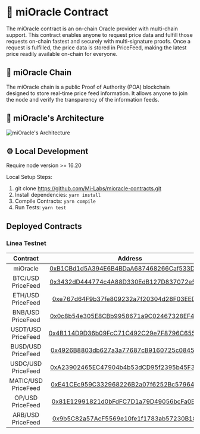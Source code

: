 # 📜 miOracle Contract
The miOracle contract is an on-chain Oracle provider with multi-chain support.
This contract enables anyone to request price data and fulfill those requests on-chain fastest and securely with multi-signature proofs. Once a request is fulfilled, the price data is stored in PriceFeed, making the latest price readily available on-chain for everyone.

## 🔮 miOracle Chain
The miOracle chain is a public Proof of Authority (POA) blockchain designed to store real-time price feed information. It allows anyone to join the node and verify the transparency of the information feeds.

## 💭 miOracle's Architecture
![miOracle's Architecture](https://github.com/Mi-Labs/mioracle-contracts/blob/main/docs/architecture.png)

##  ⚙️ Local Development
Require node version >= 16.20

Local Setup Steps:
1. git clone https://github.com/Mi-Labs/mioracle-contracts.git
1. Install dependencies: `yarn install` 
1. Compile Contracts: `yarn compile`
1. Run Tests: `yarn test`

## Deployed Contracts

### Linea Testnet
|Contract       | Address                                                                                                            |
|:-------------:|:-------------------------------------------------------------------------------------------------------------------:|
|miOracle            |[0xB1CBd1d5A394E6B4BDaA687468266Caf533D9035](https://goerli.lineascan.build/address/0xB1CBd1d5A394E6B4BDaA687468266Caf533D9035)|
|BTC/USD PriceFeed            |[0x3432dD444774c4A88D330EdB127D837072e5cc9e](https://goerli.lineascan.build/address/0x3432dD444774c4A88D330EdB127D837072e5cc9e)|
|ETH/USD PriceFeed            |[0xe767d64F9b37fe809232a7f20304d28F03EED2B1](https://goerli.lineascan.build/address/0xe767d64F9b37fe809232a7f20304d28F03EED2B1)|
|BNB/USD PriceFeed            |[0x0c8b54e305E8CBb9958671a9C02467328EF4c95C](https://goerli.lineascan.build/address/0x0c8b54e305E8CBb9958671a9C02467328EF4c95C)|
|USDT/USD PriceFeed            |[0x4B114D9D36b09FcC71C492C29e7F8796C655A08d](https://goerli.lineascan.build/address/0x4B114D9D36b09FcC71C492C29e7F8796C655A08d)|
|BUSD/USD PriceFeed            |[0x4926B8803db627a3a77687cB9160725c0845Aabb](https://goerli.lineascan.build/address/0x4926B8803db627a3a77687cB9160725c0845Aabb)|
|USDC/USD PriceFeed            |[0xA23902465EC47904b4b53dCD95f2395b45F33E4F](https://goerli.lineascan.build/address/0xA23902465EC47904b4b53dCD95f2395b45F33E4F)|
|MATIC/USD PriceFeed            |[0xE41CEc959C332968226B2a07f6252Bc57964de1d](https://goerli.lineascan.build/address/0xE41CEc959C332968226B2a07f6252Bc57964de1d)|
|OP/USD PriceFeed            |[0x81E12991821d0bFdFC7D1a79D49056bcFa0Eaf75](https://goerli.lineascan.build/address/0x81E12991821d0bFdFC7D1a79D49056bcFa0Eaf75)|
|ARB/USD PriceFeed            |[0x9b5C82a57AcF5569e10fe1f1783ab57230B18ab9](https://goerli.lineascan.build/address/0x9b5C82a57AcF5569e10fe1f1783ab57230B18ab9)|
